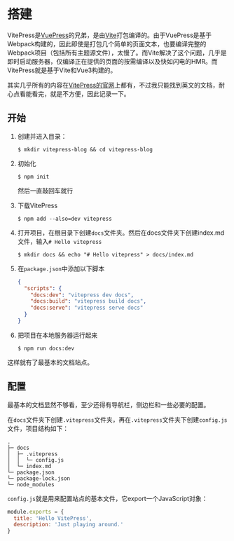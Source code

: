 # 搭建

VitePress是[VuePress](https://www.vuepress.cn/)的兄弟，是由[Vite](https://cn.vitejs.dev/)打包编译的。由于VuePress是基于Webpack构建的，因此即使是打包几个简单的页面文本，也要编译完整的Webpack项目（包括所有主题源文件），太慢了。而Vite解决了这个问题，几乎是即时启动服务器，仅编译正在提供的页面的按需编译以及快如闪电的HMR。而VitePress就是基于Vite和Vue3构建的。



其实几乎所有的内容在[VitePress的官网](https://vitepress.vuejs.org/)上都有，不过我只能找到英文的文档，耐心点看能看完，就是不方便，因此记录一下。



## 开始

1. 创建并进入目录：

   ```shell
   $ mkdir vitepress-blog && cd vitepress-blog
   ```

2. 初始化

   ```shell
   $ npm init
   ```

   然后一直敲回车就行

3. 下载VitePress

   ```shell
   $ npm add --also=dev vitepress
   ```

4. 打开项目，在根目录下创建`docs`文件夹。然后在docs文件夹下创建index.md文件，输入`# Hello vitepress`

   ```shell
   $ mkdir docs && echo "# Hello vitepress" > docs/index.md
   ```

5. 在`package.json`中添加以下脚本

   ```json
   {
     "scripts": {
       "docs:dev": "vitepress dev docs",
       "docs:build": "vitepress build docs",
       "docs:serve": "vitepress serve docs"
     }
   }
   ```

6. 把项目在本地服务器运行起来

   ```shell
   $ npm run docs:dev
   ```



这样就有了最基本的文档站点。



## 配置

最基本的文档显然不够看，至少还得有导航栏，侧边栏和一些必要的配置。

在`docs`文件夹下创建`.vitepress`文件夹，再在`.vitepress`文件夹下创建`config.js`文件，项目结构如下：

```shell
.
├─ docs
│  ├─ .vitepress
│  │  └─ config.js
│  └─ index.md
└─ package.json
└─ package-lock.json
└─ node_modules
```

`config.js`就是用来配置站点的基本文件，它export一个JavaScript对象：

```js
module.exports = {
  title: 'Hello VitePress',
  description: 'Just playing around.'
}
```

